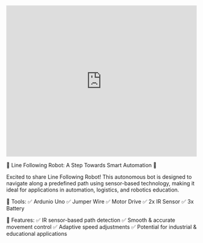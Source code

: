 [<iframe src="https://www.linkedin.com/embed/feed/update/urn:li:ugcPost:7295122738141130753?compact=1" height="399" width="504" frameborder="0" allowfullscreen="" title="Embedded post"></iframe>](https://www.linkedin.com/embed/feed/update/urn:li:ugcPost:7295122738141130753?compact=1)


🚀 Line Following Robot: A Step Towards Smart Automation 🤖

Excited to share  Line Following Robot! This autonomous bot is designed to navigate along a predefined path using sensor-based technology, making it ideal for applications in automation, logistics, and robotics education.

🔹 Tools:
✅ Ardunio Uno
✅ Jumper Wire
✅ Motor Drive
✅ 2x IR Sensor
✅ 3x Battery 



🔹 Features:
✅ IR sensor-based path detection
✅ Smooth & accurate movement control
✅ Adaptive speed adjustments
✅ Potential for industrial & educational applications
